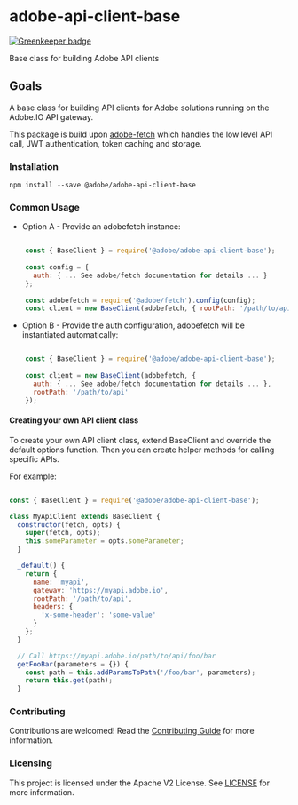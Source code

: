 # adobe-api-client-base

[![Greenkeeper badge](https://badges.greenkeeper.io/adobe/adobe-api-client-base.svg)](https://greenkeeper.io/)

Base class for building Adobe API clients

## Goals

A base class for building API clients for Adobe solutions running on the Adobe.IO API gateway. 

This package is build upon [adobe-fetch](https://github.com/adobe/adobe-fetch) which handles the low level API call, JWT authentication, token caching and storage.  

### Installation

```
npm install --save @adobe/adobe-api-client-base
```

### Common Usage

* Option A - Provide an adobefetch instance:

```javascript

    const { BaseClient } = require('@adobe/adobe-api-client-base');
    
    const config = { 
      auth: { ... See adobe/fetch documentation for details ... }
    };
    
    const adobefetch = require('@adobe/fetch').config(config);
    const client = new BaseClient(adobefetch, { rootPath: '/path/to/api' });

```

* Option B - Provide the auth configuration, adobefetch will be instantiated automatically:

```javascript

    const { BaseClient } = require('@adobe/adobe-api-client-base');
    
    const client = new BaseClient(adobefetch, { 
      auth: { ... See adobe/fetch documentation for details ... }, 
      rootPath: '/path/to/api' 
    });

```

#### Creating your own API client class 

To create your own API client class, extend BaseClient and override the default options function.
Then you can create helper methods for calling specific APIs. 

For example:

```javascript

const { BaseClient } = require('@adobe/adobe-api-client-base');

class MyApiClient extends BaseClient {
  constructor(fetch, opts) {
    super(fetch, opts);
    this.someParameter = opts.someParameter;
  }

  _default() {
    return {
      name: 'myapi',
      gateway: 'https://myapi.adobe.io',
      rootPath: '/path/to/api',
      headers: {
        'x-some-header': 'some-value'
      }
    };
  }

  // Call https://myapi.adobe.io/path/to/api/foo/bar 
  getFooBar(parameters = {}) {
    const path = this.addParamsToPath('/foo/bar', parameters);
    return this.get(path);
  }
```

### Contributing

Contributions are welcomed! Read the [Contributing Guide](.github/CONTRIBUTING.md) for more information.

### Licensing

This project is licensed under the Apache V2 License. See [LICENSE](LICENSE) for more information.
